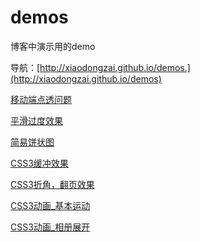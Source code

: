 # demos
博客中演示用的demo

导航：[http://xiaodongzai.github.io/demos.](http://xiaodongzai.github.io/demos)

<a href="http://xiaodongzai.github.io/demos/view/app_click_delay.html" target="_blank">移动端点透问题</a>

<a href="http://xiaodongzai.github.io/demos/weight/cssTranslate/index.html" target="_blank">平滑过度效果</a>

<a href="http://xiaodongzai.github.io/demos/view/simplePie.html" target="_blank">简易饼状图</a>

<a href="http://xiaodongzai.github.io/demos/view/animation_loading.html" target="_blank">CSS3缓冲效果</a>

<a href="http://xiaodongzai.github.io/demos/view/border_apply.html" target="_blank">CSS3折角，翻页效果</a>

<a href="http://xiaodongzai.github.io/demos/view/circle_animation.html" target="_blank">CSS3动画_基本运动</a>

<a href="http://xiaodongzai.github.io/demos/view/transform_img.html" target="_blank">CSS3动画_相册展开</a>